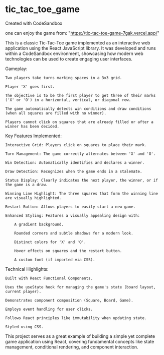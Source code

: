 # tic_tac_toe_game
Created with CodeSandbox

one can enjoy the game from: "https://tic-tac-toe-game-7gak.vercel.app/"

This is a classic Tic-Tac-Toe game implemented as an interactive web application using the React JavaScript library. It was developed and runs within a CodeSandbox environment, showcasing how modern web technologies can be used to create engaging user interfaces.

Gameplay:

    Two players take turns marking spaces in a 3x3 grid.

    Player 'X' goes first.

    The objective is to be the first player to get three of their marks ('X' or 'O') in a horizontal, vertical, or diagonal row.

    The game automatically detects win conditions and draw conditions (when all squares are filled with no winner).

    Players cannot click on squares that are already filled or after a winner has been decided.

Key Features Implemented:

    Interactive Grid: Players click on squares to place their mark.

    Turn Management: The game correctly alternates between 'X' and 'O'.

    Win Detection: Automatically identifies and declares a winner.

    Draw Detection: Recognizes when the game ends in a stalemate.

    Status Display: Clearly indicates the next player, the winner, or if the game is a draw.

    Winning Line Highlight: The three squares that form the winning line are visually highlighted.

    Restart Button: Allows players to easily start a new game.

    Enhanced Styling: Features a visually appealing design with:

        A gradient background.

        Rounded corners and subtle shadows for a modern look.

        Distinct colors for 'X' and 'O'.

        Hover effects on squares and the restart button.

        A custom font (if imported via CSS).

Technical Highlights:

    Built with React Functional Components.

    Uses the useState hook for managing the game's state (board layout, current player).

    Demonstrates component composition (Square, Board, Game).

    Employs event handling for user clicks.

    Follows React principles like immutability when updating state.

    Styled using CSS.

This project serves as a great example of building a simple yet complete game application using React, covering fundamental concepts like state management, conditional rendering, and component interaction.
